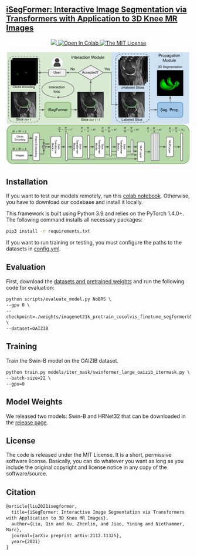 ## [iSegFormer: Interactive Image Segmentation via Transformers with Application to 3D Knee MR Images](https://arxiv.org/abs/2112.11325)
<p align="center">
    <a href="https://arxiv.org/abs/2112.11325">
        <img src="https://img.shields.io/badge/arXiv-2102.06583-b31b1b"/>
    </a>
    <a href="https://colab.research.google.com/github/qinliuliuqin/iSegFormer/blob/main/notebooks/colab_test_isegformer.ipynb">
        <img src="https://colab.research.google.com/assets/colab-badge.svg" alt="Open In Colab"/>
    </a>
    <a href="https://opensource.org/licenses/MIT">
        <img src="https://img.shields.io/badge/License-MIT-yellow.svg" alt="The MIT License"/>
    </a>
</p>

<p align="center">
  <img src="./assets/img/iSegFormer.png" alt="drawing", width="650"/>
</p>

## Installation
If you want to test our models remotely, run this [colab notebook](https://colab.research.google.com/github/qinliuliuqin/iSegFormer/blob/main/notebooks/colab_test_isegformer.ipynb
). Otherwise, you have to download our codebase and install it locally.

This framework is built using Python 3.9 and relies on the PyTorch 1.4.0+. The following command installs all 
necessary packages:

```.bash
pip3 install -r requirements.txt
```
If you want to run training or testing, you must configure the paths to the datasets in [config.yml](config.yml).

## Evaluation
First, download the [datasets and pretrained weights](https://github.com/qinliuliuqin/iSegFormer/releases) and run the following code for evaluation:
```
python scripts/evaluate_model.py NoBRS \
--gpu 0 \
--checkpoint=./weights/imagenet21k_pretrain_cocolvis_finetune_segformerb5_epoch_54.pth \
--dataset=OAIZIB
```

## Training
Train the Swin-B model on the OAIZIB dataset.
```
python train.py models/iter_mask/swinformer_large_oaizib_itermask.py \
--batch-size=22 \
--gpu=0
```

## Model Weights
We released two models: Swin-B and HRNet32 that can be downloaded in the [release page](https://github.com/qinliuliuqin/iSegFormer/releases).

<!-- ## Datasets
[OAI-ZIB-test](https://github.com/qinliuliuqin/iSegFormer/releases/download/v0.1/OAI-ZIB-test.zip) \
[BraTS20](https://drive.google.com/drive/folders/12iSwrI2M98pV7s_5hOrp9r-PELlQzWOq?usp=sharing) \
[ssTEM](https://github.com/unidesigner/groundtruth-drosophila-vnc/tree/master/stack1/raw)
 -->
<!-- ## Video Demos
The following two demos are out of date.
[Demo 1: OAI Knee](https://drive.google.com/file/d/1HyQsWYA6aG7I5C57b8ZTczNrW9OR6ZDS/view?usp=sharing) \
[Demo 2: ssTEM](https://drive.google.com/file/d/1dZL91P2rDEQqrlHQi2XaTlnY1rmWezNF/view?usp=sharing)
 -->
 
## License
The code is released under the MIT License. It is a short, permissive software license. Basically, you can do whatever you want as long as you include the original copyright and license notice in any copy of the software/source. 

## Citation
```
@article{liu2021isegformer,
  title={iSegFormer: Interactive Image Segmentation via Transformers with Application to 3D Knee MR Images},
  author={Liu, Qin and Xu, Zhenlin, and Jiao, Yining and Niethammer, Marc},
  journal={arXiv preprint arXiv:2112.11325},
  year={2021}
}
```
